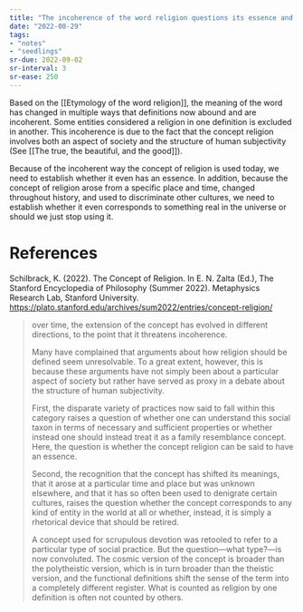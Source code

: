 ```yaml
---
title: "The incoherence of the word religion questions its essence and realness"
date: "2022-08-29"
tags:
- "notes"
- "seedlings"
sr-due: 2022-09-02
sr-interval: 3
sr-ease: 250
---
```


Based on the [[Etymology of the word religion]], the meaning of the word has changed in multiple ways that definitions now abound and are incoherent. Some entities considered a religion in one definition is excluded in another. This incoherence is due to the fact that the concept religion involves both an aspect of society and the structure of human subjectivity (See [[The true, the beautiful, and the good]]).

Because of the incoherent way the concept of religion is used today, we need to establish whether it even has an essence. In addition, because the concept of religion arose from a specific place and time, changed throughout history, and used to discriminate other cultures, we need to establish whether it even corresponds to something real in the universe or should we just stop using it.

# References

Schilbrack, K. (2022). The Concept of Religion. In E. N. Zalta (Ed.), The Stanford Encyclopedia of Philosophy (Summer 2022). Metaphysics Research Lab, Stanford University. https://plato.stanford.edu/archives/sum2022/entries/concept-religion/

>over time, the extension of the concept has evolved in different directions, to the point that it threatens incoherence.
>
>Many have complained that arguments about how religion should be defined seem unresolvable. To a great extent, however, this is because these arguments have not simply been about a particular aspect of society but rather have served as proxy in a debate about the structure of human subjectivity.
>
>First, the disparate variety of practices now said to fall within this category raises a question of whether one can understand this social taxon in terms of necessary and sufficient properties or whether instead one should instead treat it as a family resemblance concept. Here, the question is whether the concept religion can be said to have an essence.
>
> Second, the recognition that the concept has shifted its meanings, that it arose at a particular time and place but was unknown elsewhere, and that it has so often been used to denigrate certain cultures, raises the question whether the concept corresponds to any kind of entity in the world at all or whether, instead, it is simply a rhetorical device that should be retired.
> 
> A concept used for scrupulous devotion was retooled to refer to a particular type of social practice. But the question—what type?—is now convoluted. The cosmic version of the concept is broader than the polytheistic version, which is in turn broader than the theistic version, and the functional definitions shift the sense of the term into a completely different register. What is counted as religion by one definition is often not counted by others.

